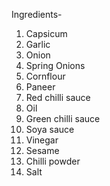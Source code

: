 Ingredients-
1) Capsicum
2) Garlic
3) Onion
4) Spring Onions
5) Cornflour
6) Paneer
7) Red chilli sauce
8) Oil
9) Green chilli sauce
10) Soya sauce
11) Vinegar
12) Sesame
13) Chilli powder
14) Salt
